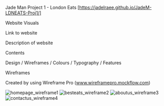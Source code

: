 Jade Man Project 1 - London Eats [https://jadelraee.github.io/JadeM-LDNEATS-Proj1/]

Website Visuals 

Link to website 

Description of website 

Contents

Design / Wireframes / Colours / Typography / Features 


Wireframes

Created by using Wireframe Pro (www.wireframepro.mockflow.com)




![homepage_wireframe1](https://github.com/jadelraee/JadeM-LDNEATS-Proj1/assets/159780319/d7811dc2-73c5-425a-9245-8181db0fa59a)
![besteats_wireframe2](https://github.com/jadelraee/JadeM-LDNEATS-Proj1/assets/159780319/7b573733-da40-4ac6-b425-8aa0aac542f2)
![aboutus_wireframe3](https://github.com/jadelraee/JadeM-LDNEATS-Proj1/assets/159780319/624ab241-ed67-4410-bfe2-a5565ca0cc44)
![contactus_wireframe4](https://github.com/jadelraee/JadeM-LDNEATS-Proj1/assets/159780319/95f0a757-c869-40b8-a887-688fbfee07b5)

